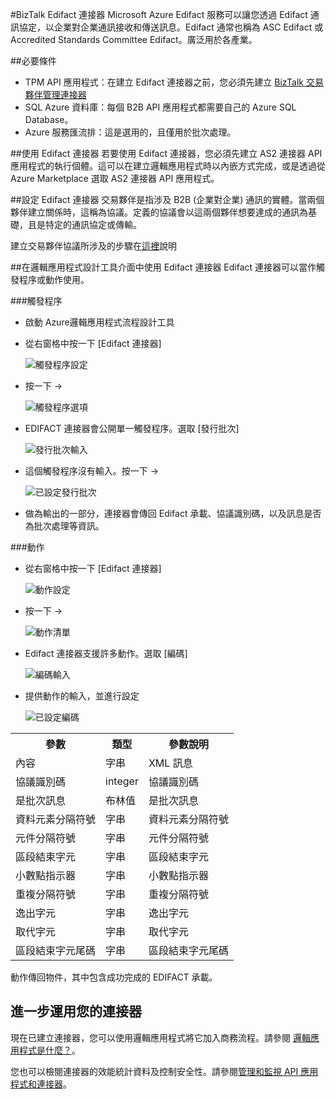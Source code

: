 <properties 
   pageTitle="BizTalk Edifact 連接器" 
   description="BizTalk Edifact 連接器" 
   services="app-service\logic" 
   documentationCenter=".net,nodejs,java" 
   authors="rajeshramabathiran" 
   manager="dwrede" 
   editor=""/>

<tags
   ms.service="app-service-logic"
   ms.devlang="multiple"
   ms.topic="article"
   ms.tgt_pltfrm="na"
   ms.workload="integration" 
   ms.date="06/14/2015"
   ms.author="rajram"/>

#BizTalk Edifact 連接器
Microsoft Azure Edifact 服務可以讓您透過 Edifact 通訊協定，以企業對企業通訊接收和傳送訊息。Edifact 通常也稱為 ASC Edifact 或 Accredited Standards Committee Edifact。廣泛用於各產業。

##必要條件
- TPM API 應用程式：在建立 Edifact 連接器之前，您必須先建立 [BizTalk 交易夥伴管理連接器][1]
- SQL Azure 資料庫：每個 B2B API 應用程式都需要自己的 Azure SQL Database。
- Azure 服務匯流排：這是選用的，且僅用於批次處理。

##使用 Edifact 連接器
若要使用 Edifact 連接器，您必須先建立 AS2 連接器 API 應用程式的執行個體。這可以在建立邏輯應用程式時以內嵌方式完成，或是透過從 Azure Marketplace 選取 AS2 連接器 API 應用程式。

##設定 Edifact 連接器
交易夥伴是指涉及 B2B (企業對企業) 通訊的實體。當兩個夥伴建立關係時，這稱為協議。定義的協議會以這兩個夥伴想要達成的通訊為基礎，且是特定的通訊協定或傳輸。

建立交易夥伴協議所涉及的步驟在[這裡][2]說明

##在邏輯應用程式設計工具介面中使用 Edifact 連接器
Edifact 連接器可以當作觸發程序或動作使用。

###觸發程序
- 啟動 Azure邏輯應用程式流程設計工具
- 從右窗格中按一下 [Edifact 連接器]

	![觸發程序設定][3]
- 按一下 ->

	![觸發程序選項][4]
- EDIFACT 連接器會公開單一觸發程序。選取 [發行批次]

	![發行批次輸入][5]
- 這個觸發程序沒有輸入。按一下 ->

	![已設定發行批次][6]
- 做為輸出的一部分，連接器會傳回 Edifact 承載、協議識別碼，以及訊息是否為批次處理等資訊。

###動作
- 從右窗格中按一下 [Edifact 連接器]

	![動作設定][7]
- 按一下 ->

	![動作清單][8]
- Edifact 連接器支援許多動作。選取 [編碼]

	![編碼輸入][9]
- 提供動作的輸入，並進行設定

	![已設定編碼][10]

<table>
	<tr>
		<th>參數</th>
		<th>類型</th>
		<th>參數說明</th>
	</tr>
	<tr>
		<td>內容</td>
		<td>字串</td>
		<td>XML 訊息</td>
	</tr>
	<tr>
		<td>協議識別碼</td>
		<td>integer</td>
		<td>協議識別碼</td>
	</tr>
	<tr>
		<td>是批次訊息</td>
		<td>布林值</td>
		<td>是批次訊息</td>
	</tr>
	<tr>
		<td>資料元素分隔符號</td>
		<td>字串</td>
		<td>資料元素分隔符號</td>
	</tr>
	<tr>
		<td>元件分隔符號</td>
		<td>字串</td>
		<td>元件分隔符號</td>
	</tr>
	<tr>
		<td>區段結束字元</td>
		<td>字串</td>
		<td>區段結束字元</td>
	</tr>
	<tr>
		<td>小數點指示器</td>
		<td>字串</td>
		<td>小數點指示器</td>
	</tr>
	<tr>
		<td>重複分隔符號</td>
		<td>字串</td>
		<td>重複分隔符號</td>
	</tr>
	<tr>
		<td>逸出字元</td>
		<td>字串</td>
		<td>逸出字元</td>
	</tr>
	<tr>
		<td>取代字元</td>
		<td>字串</td>
		<td>取代字元</td>
	</tr>
	<tr>
		<td>區段結束字元尾碼</td>
		<td>字串</td>
		<td>區段結束字元尾碼</td>
	</tr>
</table>

動作傳回物件，其中包含成功完成的 EDIFACT 承載。

## 進一步運用您的連接器
現在已建立連接器，您可以使用邏輯應用程式將它加入商務流程。請參閱 [邏輯應用程式是什麼？](app-service-logic-what-are-logic-apps.md)。

您也可以檢閱連接器的效能統計資料及控制安全性。請參閱[管理和監視 API 應用程式和連接器](../app-service-api/app-service-api-manage-in-portal.md)。


<!--References -->
[1]: app-service-logic-connector-tpm.md
[2]: app-service-logic-create-a-trading-partner-agreement.md
[3]: ./media/app-service-logic-connector-edifact/TriggerSettings.PNG
[4]: ./media/app-service-logic-connector-edifact/ListOfTriggers.PNG
[5]: ./media/app-service-logic-connector-edifact/ReleaseBatchTriggerInput.PNG
[6]: ./media/app-service-logic-connector-edifact/ReleaseBatchTriggerConfigured.PNG
[7]: ./media/app-service-logic-connector-edifact/ActionSettings.PNG
[8]: ./media/app-service-logic-connector-edifact/ListOfActions.PNG
[9]: ./media/app-service-logic-connector-edifact/EncodeInput.PNG
[10]: ./media/app-service-logic-connector-edifact/EncodeConfigured.PNG

<!---HONumber=62-->